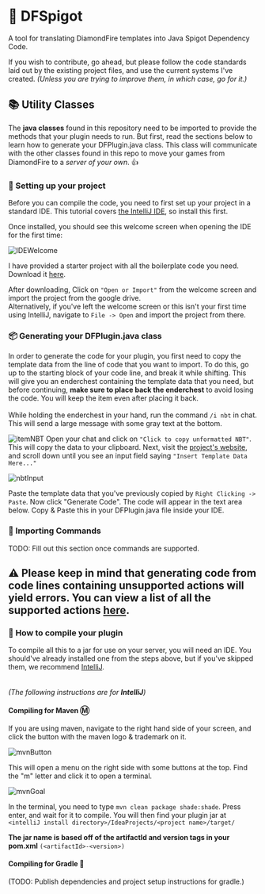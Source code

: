 # 💎 DFSpigot
A tool for translating DiamondFire templates into Java Spigot Dependency Code.&nbsp;

If you wish to contribute, go ahead, but please follow the code standards laid out by the existing project files, and use the current systems I've created.
*(Unless you are trying to improve them, in which case, go for it.)*


## 📚 Utility Classes
The **java classes** found in this repository need to be imported to provide the methods that your plugin needs to run. But first, read the sections below to learn how to generate your DFPlugin.java class. This class will communicate with the other classes found in this repo to move your games from DiamondFire to a *server of your own*. 👍

### 💾 Setting up your project
Before you can compile the code, you need to first set up your project in a standard IDE. This tutorial covers [the IntelliJ IDE](https://www.jetbrains.com/idea/download/download-thanks.html?platform=windows&code=IIC), so install this first.

Once installed, you should see this welcome screen when opening the IDE for the first time:


![IDEWelcome](https://user-images.githubusercontent.com/106038003/179754749-bd1dd846-dc9e-4969-adad-cf449aefd0ec.png)

I have provided a starter project with all the boilerplate code you need. Download it [here](https://drive.google.com/drive/folders/17_R8zd2wP7fS9Sk1wV10HNqDKZxBQKew?usp=sharing).<br>

After downloading, Click on `"Open or Import"` from the welcome screen and import the project from the google drive.
<br>
Alternatively, if you've left the welcome screen or this isn't your first time using IntelliJ, navigate to `File -> Open` and import the project from there.

### 📦 Generating your DFPlugin.java class
In order to generate the code for your plugin, you first need to copy the template data from the line of code that you want to import. To do this, go up to the starting block of your code line, and break it while shifting. This will give you an enderchest containing the template data that you need, but before continuing, **make sure to place back the enderchest** to avoid losing the code. You will keep the item even after placing it back.
<br><br>
While holding the enderchest in your hand, run the command `/i nbt` in chat. This will send a large message with some gray text at the bottom.


![itemNBT](https://user-images.githubusercontent.com/106038003/179759270-3ab19a91-d937-4e7d-9895-906abb05672d.png)
Open your chat and click on `"Click to copy unformatted NBT"`. This will copy the data to your clipboard. Next, visit the [project's website](https://dfspigot.wonk2.repl.co/), and scroll down until you see an input field saying `"Insert Template Data Here..."`


![nbtInput](https://user-images.githubusercontent.com/106038003/179760177-955f575e-23c7-47bc-8d73-f0d9bd90974b.png)

Paste the template data that you've previously copied by `Right Clicking -> Paste`. Now click "Generate Code". The code will appear in the text area below. Copy & Paste this in your DFPlugin.java file inside your IDE.
<br>

### 🎁 Importing Commands
TODO: Fill out this section once commands are supported.

## ⚠️ Please keep in mind that generating code from code lines containing unsupported actions will yield errors. You can view a list of all the supported actions [here](https://github.com/Wonkers0/DFSpigot/blob/main/supported_actions.md).



### 📙 How to compile your plugin
To compile all this to a jar for use on your server, you will need an IDE. You should've already installed one from the steps above, but if you've skipped them, we recommend [IntelliJ](https://www.jetbrains.com/idea/download/download-thanks.html?platform=windows&code=IIC). 
<br>
<br>
<br>
*(The following instructions are for **IntelliJ**)*
#### Compiling for Maven Ⓜ️
If you are using maven, navigate to the right hand side of your screen, and click the button with the maven logo & trademark on it.


![mvnButton](https://user-images.githubusercontent.com/106038003/179745648-7885d6f1-25dd-45fa-b743-60bb19eabd8e.png)

This will open a menu on the right side with some buttons at the top. Find the "m" letter and click it to open a terminal.


![mvnGoal](https://user-images.githubusercontent.com/106038003/179752913-1f8f6f33-62d6-49ae-b161-5d20b1d90c7a.png)


In the terminal, you need to type `mvn clean package shade:shade`. Press enter, and wait for it to compile. You will then find your plugin jar at <br> 
`<intelliJ install directory>/IdeaProjects/<project name>/target/`

**The jar name is based off of the artifactId and version tags in your pom.xml** `(<artifactId>-<version>)`

#### Compiling for Gradle 🐘
(TODO: Publish dependencies and project setup instructions for gradle.)

